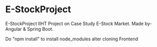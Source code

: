 # E-StockProject
E-StockProject
IIHT Project on Case Study E-Stock Market. Made by-Angular & Spring Boot.

Do "npm install" to install node_modules alter cloning Frontend
